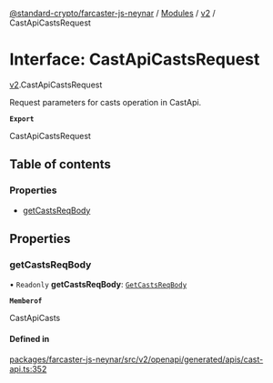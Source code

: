 [@standard-crypto/farcaster-js-neynar](../README.md) / [Modules](../modules.md) / [v2](../modules/v2.md) / CastApiCastsRequest

# Interface: CastApiCastsRequest

[v2](../modules/v2.md).CastApiCastsRequest

Request parameters for casts operation in CastApi.

**`Export`**

CastApiCastsRequest

## Table of contents

### Properties

- [getCastsReqBody](v2.CastApiCastsRequest.md#getcastsreqbody)

## Properties

### getCastsReqBody

• `Readonly` **getCastsReqBody**: [`GetCastsReqBody`](v2.GetCastsReqBody.md)

**`Memberof`**

CastApiCasts

#### Defined in

[packages/farcaster-js-neynar/src/v2/openapi/generated/apis/cast-api.ts:352](https://github.com/standard-crypto/farcaster-js/blob/main/packages/farcaster-js-neynar/src/v2/openapi/generated/apis/cast-api.ts#L352)
